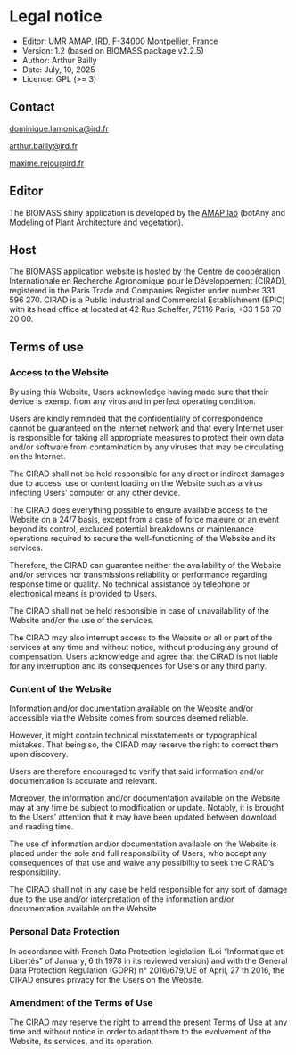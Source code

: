 # **Legal notice**

* Editor: UMR AMAP, IRD, F-34000 Montpellier, France
* Version: 1.2 (based on BIOMASS package v2.2.5)
* Author: Arthur Bailly
* Date: July, 10, 2025
* Licence: GPL (>= 3)


## Contact

dominique.lamonica@ird.fr

arthur.bailly@ird.fr

maxime.rejou@ird.fr


## Editor

The BIOMASS shiny application is developed by the <a href="https://amap.cirad.fr/en/index.php" target="_blank">AMAP lab</a> (botAny and Modeling of Plant Architecture and vegetation).



## Host

The BIOMASS application website is hosted by the Centre de coopération Internationale en Recherche Agronomique pour le Développement (CIRAD), registered in the Paris Trade and Companies Register under number 331 596 270. CIRAD is a Public Industrial and Commercial Establishment (EPIC) with its head office at located at 42 Rue Scheffer, 75116 Paris, +33 1 53 70 20 00.


## Terms of use

### Access to the Website 

By using this Website, Users acknowledge having made sure that their device is exempt from any virus and in perfect operating condition.

Users are kindly reminded that the confidentiality of correspondence cannot be guaranteed on the Internet network and that every Internet user is responsible for taking all appropriate measures to protect their own data and/or software from contamination by any viruses that may be circulating on the Internet.

The CIRAD shall not be held responsible for any direct or indirect damages due to access, use or content loading on the Website such as a virus infecting Users’ computer or any other device.

The CIRAD does everything possible to ensure available access to the Website on a 24/7 basis, except from a case of force majeure or an event beyond its control, excluded potential breakdowns or maintenance operations required to secure the well-functioning of the Website and its services.

Therefore, the CIRAD can guarantee neither the availability of the Website and/or services nor transmissions reliability or performance regarding response time or quality. No technical assistance by telephone or electronical means is provided to Users.

The CIRAD shall not be held responsible in case of unavailability of the Website and/or the use of the services.

The CIRAD may also interrupt access to the Website or all or part of the services at any time and without notice, without producing any ground of compensation. Users acknowledge and agree that the CIRAD is not liable for any interruption and its consequences for Users or any third party.

### Content of the Website

Information and/or documentation available on the Website and/or accessible via the Website comes from sources deemed reliable.

However, it might contain technical misstatements or typographical mistakes. That being so, the CIRAD may reserve the right to correct them upon discovery.

Users are therefore encouraged to verify that said information and/or documentation is accurate and relevant.

Moreover, the information and/or documentation available on the Website may at any time be subject to modification or update. Notably, it is brought to the Users’ attention that it may have been updated between download and reading time.

The use of information and/or documentation available on the Website is placed under the sole and full responsibility of Users, who accept any consequences of that use and waive any possibility to seek the CIRAD’s responsibility.

The CIRAD shall not in any case be held responsible for any sort of damage due to the use and/or interpretation of the information and/or documentation available on the Website

### Personal Data Protection

In accordance with French Data Protection legislation (Loi “Informatique et Libertés” of January, 6 th 1978 in its reviewed version) and with the General Data Protection Regulation (GDPR) n° 2016/679/UE of April, 27 th 2016, the CIRAD ensures privacy for the Users on the Website.

### Amendment of the Terms of Use
The CIRAD may reserve the right to amend the present Terms of Use at any time and without notice in order to adapt them to the evolvement of the Website, its services, and its operation.
